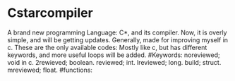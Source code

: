 # Cstarcompiler
A brand new programming Language: C*, and its compiler. Now, it is overly simple, and will be getting updates.
Generally, made for improving myself in c. These are the only available codes:
Mostly like c, but has different keywords, and more useful loops will be added.
#Keywords:
noreviewed; void in c.
2rewieved; boolean.
reviewed; int.
lreviewed; long.
build; struct.
mreviewed; float.
#functions:

